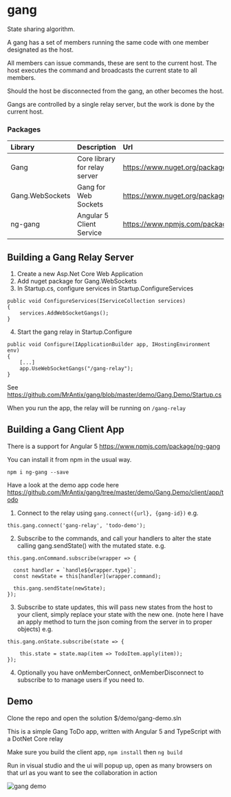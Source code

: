 # gang

State sharing algorithm.

A gang has a set of members running the same code with one member designated as the host.

All members can issue commands, these are sent to the current host. The host executes the command and broadcasts the current state to all members.

Should the host be disconnected from the gang, an other becomes the host. 

Gangs are controlled by a single relay server, but the work is done by the current host.

### Packages

| Library           | Description                   | Url                                               |
| :---------------- | :-----------------------------| :------------------------------------------------ |
| Gang              | Core library for relay server | https://www.nuget.org/packages/Gang               |
| Gang.WebSockets   | Gang for Web Sockets          | https://www.nuget.org/packages/Gang.WebSockets    |
| ng-gang           | Angular 5 Client Service      | https://www.npmjs.com/package/ng-gang             |
 
## Building a Gang Relay Server

1. Create a new Asp.Net Core Web Application
2. Add nuget package for Gang.WebSockets
3. In Startup.cs, configure services in Startup.ConfigureServices

```
public void ConfigureServices(IServiceCollection services)
{
    services.AddWebSocketGangs();
}
```
4. Start the gang relay in Startup.Configure
```
public void Configure(IApplicationBuilder app, IHostingEnvironment env)
{
    [...]
    app.UseWebSocketGangs("/gang-relay");
}
```
See https://github.com/MrAntix/gang/blob/master/demo/Gang.Demo/Startup.cs 

When you run the app, the relay will be running on ```/gang-relay```

## Building a Gang Client App

There is a support for Angular 5 https://www.npmjs.com/package/ng-gang

You can install it from npm in the usual way.

```npm i ng-gang --save```

Have a look at the demo app code here https://github.com/MrAntix/gang/tree/master/demo/Gang.Demo/client/app/todo

1. Connect to the relay using ```gang.connect({url}, {gang-id})``` e.g.
```
this.gang.connect('gang-relay', 'todo-demo');
```
2. Subscribe to the commands, and call your handlers to alter the state calling gang.sendState() with the mutated state. e.g.
```
this.gang.onCommand.subscribe(wrapper => {

  const handler = `handle${wrapper.type}`;
  const newState = this[handler](wrapper.command);

  this.gang.sendState(newState);
});
```
3. Subscribe to state updates, this will pass new states from the host to your client, simply replace your state with the new one. (note here I have an apply method to turn the json coming from the server in to proper objects) e.g.
```
this.gang.onState.subscribe(state => {

    this.state = state.map(item => TodoItem.apply(item));
});
```
4. Optionally you have onMemberConnect, onMemberDisconnect to subscribe to to manage users if you need to.


## Demo

Clone the repo and open the solution $/demo/gang-demo.sln

This is a simple Gang ToDo app, written with Angular 5 and TypeScript with a DotNet Core relay

Make sure you build the client app, ```npm install``` then ```ng build```

Run in visual studio and the ui will popup up, open as many browsers on that url as you want to see the collaboration in action

![gang demo](assets/gang-demo.gif)
